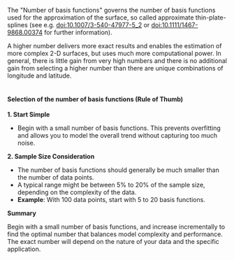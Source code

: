 The "Number of basis functions" governs the number of basis functions used for the approximation
of the surface, so called approximate thin-plate-splines
(see e.g. [doi:10.1007/3-540-47977-5_2](https://link.springer.com/chapter/10.1007/3-540-47977-5_2) or [doi:10.1111/1467-9868.00374](https://rss.onlinelibrary.wiley.com/doi/abs/10.1111/1467-9868.00374) 
for further information).

A higher number delivers more exact results and enables the estimation of more complex 2-D surfaces,
but uses much more computational power. In general, there is little gain from very high numbers and
there is no additional gain from selecting a higher number than there are unique combinations of
longitude and latitude. <br><br>

#### Selection of the number of basis functions (Rule of Thumb)

**1. Start Simple**

- Begin with a small number of basis functions. This prevents overfitting and allows you to model
  the overall trend without capturing too much noise.

**2. Sample Size Consideration**

- The number of basis functions should generally be much smaller than the number of data points.
- A typical range might be between 5% to 20% of the sample size, depending on the complexity of the data.
- **Example**: With 100 data points, start with 5 to 20 basis functions.

**Summary**

Begin with a small number of basis functions, and increase incrementally to find the optimal number 
that balances model complexity and performance. The exact number will depend on the nature of your 
data and the specific application.
